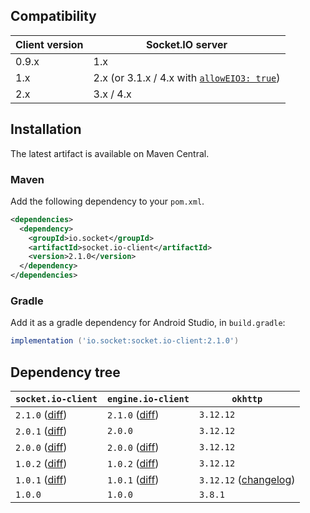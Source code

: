 ## Compatibility

| Client version | Socket.IO server |
| -------------- | ---------------- |
| 0.9.x  | 1.x |
| 1.x    | 2.x (or 3.1.x / 4.x with [`allowEIO3: true`](https://socket.io/docs/v4/server-options/#alloweio3)) |
| 2.x    | 3.x / 4.x |

## Installation
The latest artifact is available on Maven Central.

### Maven
Add the following dependency to your `pom.xml`.

```xml
<dependencies>
  <dependency>
    <groupId>io.socket</groupId>
    <artifactId>socket.io-client</artifactId>
    <version>2.1.0</version>
  </dependency>
</dependencies>
```

### Gradle
Add it as a gradle dependency for Android Studio, in `build.gradle`:

```groovy
implementation ('io.socket:socket.io-client:2.1.0')
```

## Dependency tree

| `socket.io-client`                                                                                                          | `engine.io-client`                                                                                                          | `okhttp`                                                                                        |
|-----------------------------------------------------------------------------------------------------------------------------|-----------------------------------------------------------------------------------------------------------------------------|-------------------------------------------------------------------------------------------------|
| `2.1.0` ([diff](https://github.com/socketio/socket.io-client-java/compare/socket.io-client-2.0.1...socket.io-client-2.1.0)) | `2.1.0` ([diff](https://github.com/socketio/engine.io-client-java/compare/engine.io-client-2.0.0...engine.io-client-2.1.0)) | `3.12.12`                                                                                       |
| `2.0.1` ([diff](https://github.com/socketio/socket.io-client-java/compare/socket.io-client-2.0.0...socket.io-client-2.0.1)) | `2.0.0`                                                                                                                     | `3.12.12`                                                                                       |
| `2.0.0` ([diff](https://github.com/socketio/socket.io-client-java/compare/socket.io-client-1.0.1...socket.io-client-2.0.0)) | `2.0.0` ([diff](https://github.com/socketio/engine.io-client-java/compare/engine.io-client-1.0.1...engine.io-client-2.0.0)) | `3.12.12`                                                                                       |
| `1.0.2` ([diff](https://github.com/socketio/socket.io-client-java/compare/socket.io-client-1.0.1...socket.io-client-1.0.2)) | `1.0.2` ([diff](https://github.com/socketio/engine.io-client-java/compare/engine.io-client-1.0.1...engine.io-client-1.0.2)) | `3.12.12`                                                                                       |
| `1.0.1` ([diff](https://github.com/socketio/socket.io-client-java/compare/socket.io-client-1.0.0...socket.io-client-1.0.1)) | `1.0.1` ([diff](https://github.com/socketio/engine.io-client-java/compare/engine.io-client-1.0.0...engine.io-client-1.0.1)) | `3.12.12` ([changelog](https://square.github.io/okhttp/changelogs/changelog_3x/#version-31212)) |
| `1.0.0`                                                                                                                     | `1.0.0`                                                                                                                     | `3.8.1`                                                                                         |
